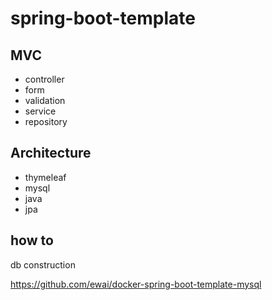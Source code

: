 # spring-boot-template

## MVC
* controller
*  form
*  validation
* service
* repository

## Architecture
* thymeleaf
* mysql
* java
* jpa

## how to

db construction

https://github.com/ewai/docker-spring-boot-template-mysql

